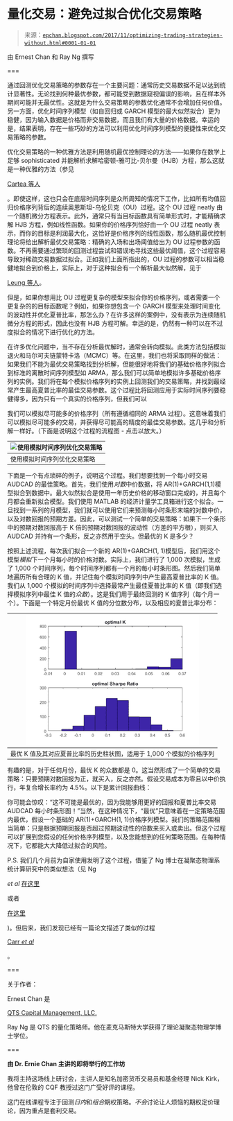 <!--yml

类别：未分类

日期：2024-05-12 18:55:43

-->

# 量化交易：避免过拟合优化交易策略

> 来源：[`epchan.blogspot.com/2017/11/optimizing-trading-strategies-without.html#0001-01-01`](http://epchan.blogspot.com/2017/11/optimizing-trading-strategies-without.html#0001-01-01)

由 Ernest Chan 和 Ray Ng 撰写

===

通过回测优化交易策略的参数存在一个主要问题：通常历史交易数据不足以达到统计显著性。无论找到何种最优参数，都可能受到数据窥视偏误的影响，且在样本外期间可能并无最优性。这就是为什么交易策略的参数优化通常不会增加任何价值。另一方面，优化时间序列模型（如自回归或 GARCH 模型的最大似然拟合）更为稳健，因为输入数据是价格而非交易数据，而且我们有大量的价格数据。幸运的是，结果表明，存在一些巧妙的方法可以利用优化时间序列模型的便捷性来优化交易策略的参数。

优化交易策略的一种优雅方法是利用随机最优控制理论的方法——如果你在数学上足够 sophisticated 并能解析求解哈密顿-雅可比-贝尔曼（HJB）方程，那么这就是一种优雅的方法（参见

[Cartea 等人](https://www.amazon.com/Algorithmic-High-Frequency-Trading-Mathematics-Finance/dp/1107091144/ref=as_sl_pc_qf_sp_asin_til?tag=quantitativet-20&linkCode=w00&linkId=F3CCPNPZVPYO6H5M&creativeASIN=1107091144)

。即使这样，这也只会在底层时间序列是众所周知的情况下工作，比如所有均值回归价格序列背后的连续奥恩斯坦-乌伦贝克（OU）过程。这个 OU 过程 neatly 由一个随机微分方程表示。此外，通常只有当目标函数具有简单形式时，才能精确求解 HJB 方程，例如线性函数。如果你的价格序列恰好由一个 OU 过程 neatly 表示，而你的目标是利润最大化，这恰好是价格序列的线性函数，那么随机最优控制理论将给出解析最优交易策略：精确的入场和出场阈值给出为 OU 过程参数的函数。不再需要通过繁琐的回测过程尝试和错误地寻找这些最优阈值，这个过程容易导致对稀疏交易数据过拟合。正如我们上面所指出的，OU 过程的参数可以相当稳健地拟合到价格上，实际上，对于这种拟合有一个解析最大似然解，见于

[Leung 等人](https://arxiv.org/abs/1411.5062)。

但是，如果你想用比 OU 过程更复杂的模型来拟合你的价格序列，或者需要一个更复杂的的目标函数呢？例如，如果你想包含一个 GARCH 模型来处理时间变化的波动性并优化夏普比率，那怎么办？在许多这样的案例中，没有表示为连续随机微分方程的形式，因此也没有 HJB 方程可解。幸运的是，仍然有一种可以在不过度拟合的情况下进行优化的方法。

在许多优化问题中，当不存在分析最优解时，通常会转向模拟。此类方法包括模拟退火和马尔可夫链蒙特卡洛（MCMC）等。在这里，我们也将采取同样的做法：如果我们不能为最优交易策略找到分析解，但能很好地将我们的基础价格序列拟合到标准的离散时间序列模型如 ARMA，那么我们可以简单地模拟许多基础价格序列的实例。我们将在每个模拟价格序列的实例上回测我们的交易策略，并找到最经常产生最高夏普比率的最佳交易参数。这个过程比将回测应用于实际时间序列要稳健得多，因为只有一个真实的价格序列，但我们可以

我们可以模拟尽可能多的价格序列（所有遵循相同的 ARMA 过程）。这意味着我们可以模拟尽可能多的交易，并获得尽可能高的精度的最佳交易参数。这几乎和分析解一样好。（下面是说明这个过程的流程图 - 点击以放大。）

| ![使用模拟时间序列优化交易策略](https://blogger.googleusercontent.com/img/b/R29vZ2xl/AVvXsEhBmBx6KjIQuDqyzey_wCRXqQai6Mlj5lYRXT1bikYdBj4lX2FIR2-Y0n5NikP-NKdS9640tp6GH8P45iYHSFk6vOlx9lUgZEd6jSCa0ZS4pMU9kjl3BSZMSEPC-8t7_quLUxFU8Q/s1600/optimal+trading.png) |
| --- |
| 使用模拟时间序列优化交易策略 |

下面是一个有点琐碎的例子，说明这个过程。我们想要找到一个每小时交易 AUDCAD 的最佳策略。首先，我们使用*对数*中价数据，将 AR(1)+GARCH(1,1)模型拟合到数据中。最大似然拟合是使用一年历史价格的移动窗口完成的，并且每个月都会重新拟合模型。我们使用 MATLAB 的经济计量学工具箱进行这个拟合。一旦找到一系列的月模型，我们就可以使用它们来预测每小时条形末端的对数中价，以及对数回报的预期方差。因此，可以测试一个简单的交易策略：如果下一个条形中的预期对数回报高于 K 倍的预期对数回报的波动性（方差的平方根），则买入 AUDCAD 并持有一个条形，反之亦然用于空头。但最优的 K 是多少？

按照上述流程，每次我们拟合一个新的 AR(1)+GARCH(1, 1)模型后，我们用这个模型*模拟*下一个月每小时的价格对数。实际上，我们进行了 1,000 次模拟，生成了 1,000 个时间序列，每个时间序列都有一个月的每小时条形图。然后我们简单地遍历所有合理的 K 值，并记住每个模拟时间序列中产生最高夏普比率的 K 值。我们从 1,000 个模拟的时间序列中选择最常产生最佳夏普比率的 K 值（即我们选择模拟序列中最佳 K 值的*众数*）。这是我们用于最终回测的 K 值序列（每个月一个）。下面是一个特定月份最优 K 值的分位数分布，以及相应的夏普比率分布：

| ![图片](img/c282602aea44f97171bf4fd324f00fe0.png) |
| --- |
| 最优 K 值及其对应夏普比率的历史柱状图，适用于 1,000 个模拟的价格序列 |

有趣的是，对于任何月份，最优 K 的众数都是 0。这当然形成了一个简单的交易策略：只要预期对数回报为正，就买入，反之亦然。假设交易成本为零且以中价执行，年复合增长率约为 4.5%。以下是累计回报曲线：

你可能会惊叹：“这不可能是最优的，因为我能够用更好的回报和夏普比率交易 AUDCAD 每小时条形图！”当然，在这种情况下，“最优”只意味着在一定策略范围内最优，假设一个基础的 AR(1)+GARCH(1, 1)价格序列模型。我们的策略范围相当简单：只是根据预期回报是否超过预期波动性的倍数来买入或卖出。但这个过程可以扩展到您假设的任何价格序列模型，以及您能想到的任何策略范围。在每种情况下，它都能大大降低过拟合的风险。

P.S. 我们几个月前为自家使用发明了这个过程，借鉴了 Ng 博士在凝聚态物理系统计算研究中的类似想法（见 Ng

*et al* [在这里](https://journals.aps.org/prb/abstract/10.1103/PhysRevB.88.144304)

或者

[在这里](http://iopscience.iop.org/article/10.1088/1751-8113/44/6/065305/meta)

)。但后来，我们发现已经有一篇论文描述了类似的过程

[Carr *et al*](https://arxiv.org/abs/1408.1159)

。

===

关于作者：

Ernest Chan 是

[QTS Capital Management, LLC.](http://www.qtscm.com/)

Ray Ng 是 QTS 的量化策略师。他在麦克马斯特大学获得了理论凝聚态物理学博士学位。

===

**由 Dr. Ernie Chan 主讲的即将举行的工作坊**

我将主持这场线上研讨会，主讲人是知名加密货币交易员和基金经理 Nick Kirk，他曾在伦敦的 CQF 教授过这门广受好评的课程。

这门在线课程专注于回测*日内*和*组合*期权策略。*不会*讨论让人烦恼的期权定价理论，因为重点是套利交易。

